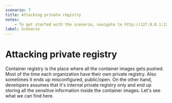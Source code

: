 ```yaml
---
scenario: 7
title: Attacking private registry
notes:
    - To get started with the scenario, navigate to http://127.0.0.1:1235
label: Scenario
---
```


# Attacking private registry

Container registry is the place where all the container images gets pushed. Most of the time each organization have their own private registry. Also sometimes it ends up misconfigured, public/open. On the other hand, developers assumes that it's internal private registry only and end up storing all the sensitive information inside the container images. Let's see what we can find here.
